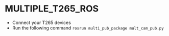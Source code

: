 # MULTIPLE_T265_ROS

- Connect your T265 devices
- Run the following command ```rosrun multi_pub_package mult_cam_pub.py```
